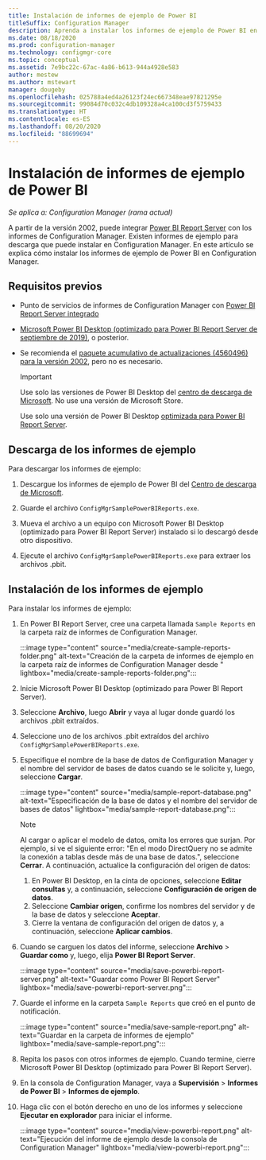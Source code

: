 ```yaml
---
title: Instalación de informes de ejemplo de Power BI
titleSuffix: Configuration Manager
description: Aprenda a instalar los informes de ejemplo de Power BI en Configuration Manager.
ms.date: 08/18/2020
ms.prod: configuration-manager
ms.technology: configmgr-core
ms.topic: conceptual
ms.assetid: 7e9bc22c-67ac-4a86-b613-944a4928e583
author: mestew
ms.author: mstewart
manager: dougeby
ms.openlocfilehash: 025788a4ed4a26123f24ec667348eae97821295e
ms.sourcegitcommit: 99084d70c032c4db109328a4ca100cd3f5759433
ms.translationtype: HT
ms.contentlocale: es-ES
ms.lasthandoff: 08/20/2020
ms.locfileid: "88699694"
---
```

# <a name="install-power-bi-sample-reports"></a>Instalación de informes de ejemplo de Power BI
<!--5679791-->
*Se aplica a: Configuration Manager (rama actual)*

A partir de la versión 2002, puede integrar [Power BI Report Server](/power-bi/report-server/get-started) con los informes de Configuration Manager. Existen informes de ejemplo para descarga que puede instalar en Configuration Manager. En este artículo se explica cómo instalar los informes de ejemplo de Power BI en Configuration Manager.

## <a name="prerequisites"></a>Requisitos previos

- Punto de servicios de informes de Configuration Manager con [Power BI Report Server integrado](powerbi-report-server.md)

- [Microsoft Power BI Desktop (optimizado para Power BI Report Server de septiembre de 2019)](https://www.microsoft.com/download/details.aspx?id=57271), o posterior.

- Se recomienda el [paquete acumulativo de actualizaciones (4560496) para la versión 2002](https://support.microsoft.com/help/4560496), pero no es necesario.

    > [!IMPORTANT]
    > Use solo las versiones de Power BI Desktop del [centro de descarga de Microsoft](https://www.microsoft.com/download/). No use una versión de Microsoft Store.
    >
    > Use solo una versión de Power BI Desktop [optimizada para Power BI Report Server](/power-bi/report-server/install-powerbi-desktop).

## <a name="download-the-sample-reports"></a>Descarga de los informes de ejemplo

Para descargar los informes de ejemplo:

1. Descargue los informes de ejemplo de Power BI del [Centro de descarga de Microsoft](https://www.microsoft.com/download/details.aspx?id=101452).

1. Guarde el archivo `ConfigMgrSamplePowerBIReports.exe`.

1. Mueva el archivo a un equipo con Microsoft Power BI Desktop (optimizado para Power BI Report Server) instalado si lo descargó desde otro dispositivo.

1. Ejecute el archivo `ConfigMgrSamplePowerBIReports.exe` para extraer los archivos .pbit.

## <a name="install-the-sample-reports"></a>Instalación de los informes de ejemplo

Para instalar los informes de ejemplo:

1. En Power BI Report Server, cree una carpeta llamada `Sample Reports` en la carpeta raíz de informes de Configuration Manager.

    :::image type="content" source="media/create-sample-reports-folder.png" alt-text="Creación de la carpeta de informes de ejemplo en la carpeta raíz de informes de Configuration Manager desde " lightbox="media/create-sample-reports-folder.png":::

1. Inicie Microsoft Power BI Desktop (optimizado para Power BI Report Server).

1. Seleccione **Archivo**, luego **Abrir** y vaya al lugar donde guardó los archivos .pbit extraídos.

1. Seleccione uno de los archivos .pbit extraídos del archivo `ConfigMgrSamplePowerBIReports.exe`.

1. Especifique el nombre de la base de datos de Configuration Manager y el nombre del servidor de bases de datos cuando se le solicite y, luego, seleccione **Cargar**.

    :::image type="content" source="media/sample-report-database.png" alt-text="Especificación de la base de datos y el nombre del servidor de bases de datos" lightbox="media/sample-report-database.png":::

    > [!NOTE]
    > Al cargar o aplicar el modelo de datos, omita los errores que surjan. Por ejemplo, si ve el siguiente error: "En el modo DirectQuery no se admite la conexión a tablas desde más de una base de datos.", seleccione **Cerrar**. A continuación, actualice la configuración del origen de datos:
    >
    > 1. En Power BI Desktop, en la cinta de opciones, seleccione **Editar consultas** y, a continuación, seleccione **Configuración de origen de datos**.
    > 1. Seleccione **Cambiar origen**, confirme los nombres del servidor y de la base de datos y seleccione **Aceptar**.
    > 1. Cierre la ventana de configuración del origen de datos y, a continuación, seleccione **Aplicar cambios**.

1. Cuando se carguen los datos del informe, seleccione **Archivo** > **Guardar como** y, luego, elija **Power BI Report Server**.

    :::image type="content" source="media/save-powerbi-report-server.png" alt-text="Guardar como Power BI Report Server" lightbox="media/save-powerbi-report-server.png":::

1. Guarde el informe en la carpeta `Sample Reports` que creó en el punto de notificación.

    :::image type="content" source="media/save-sample-report.png" alt-text="Guardar en la carpeta de informes de ejemplo" lightbox="media/save-sample-report.png":::

1. Repita los pasos con otros informes de ejemplo. Cuando termine, cierre Microsoft Power BI Desktop (optimizado para Power BI Report Server).

1. En la consola de Configuration Manager, vaya a **Supervisión** > **Informes de Power BI** > **Informes de ejemplo**.

1. Haga clic con el botón derecho en uno de los informes y seleccione **Ejecutar en explorador** para iniciar el informe.

    :::image type="content" source="media/view-powerbi-report.png" alt-text="Ejecución del informe de ejemplo desde la consola de Configuration Manager" lightbox="media/view-powerbi-report.png":::